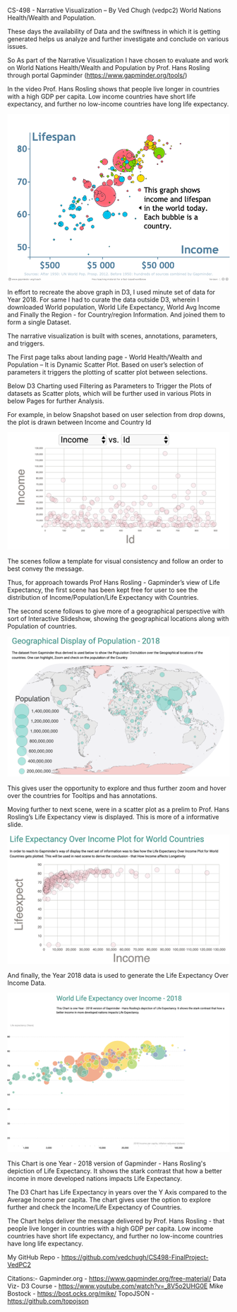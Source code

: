 CS-498 - Narrative Visualization – By Ved Chugh (vedpc2)
World Nations Health/Wealth and Population.

These days the availability of Data and the swiftness in which it is getting generated helps us analyze and further investigate and conclude on various issues. 

So As part of the Narrative Visualization I have chosen to evaluate and work on World Nations Health/Wealth and Population by Prof. Hans Rosling through portal Gapminder (https://www.gapminder.org/tools/)

In the video Prof. Hans Rosling shows that people live longer in countries with a high GDP per capita. Low income countries have short life expectancy, and further no low-income countries have long life expectancy. 

![Gapminder](gapminder.png)

In effort to recreate the above graph in D3, I used minute set of data for Year 2018. For same I had to curate the data outside D3, wherein I downloaded World population, World Life Expectancy, World Avg Income and Finally the Region - for Country/region Information. And joined them to form a single Dataset.


The narrative visualization is built with scenes, annotations, parameters, and triggers.

The First page talks about landing page - World Health/Wealth and Population – It is Dynamic Scatter Plot. Based on user’s selection of parameters it triggers the plotting of scatter plot between selections.

Below D3 Charting used Filtering as Parameters to Trigger the Plots of datasets as Scatter plots, which will be further used in various Plots in below Pages for further Analysis.

For example, in below Snapshot based on user selection from drop downs, the plot is drawn between Income and Country Id

![Landing Page](landing.png)

The scenes follow a template for visual consistency and follow an order to best convey the message.

Thus, for approach towards Prof Hans Rosling - Gapminder’s view of Life Expectancy, the first scene has been kept free for user to see the distribution of Income/Population/Life Expectancy with Countries. 

The second scene follows to give more of a geographical perspective with sort of Interactive Slideshow, showing the geographical locations along with Population of countries.

![Geopop](geopop.png) 

This gives user the opportunity to explore and thus further zoom and hover over the countries for Tooltips and has annotations.

Moving further to next scene, were in a scatter plot as a prelim to Prof. Hans Rosling’s Life Expectancy view is displayed. This is more of a informative slide.

![Page 3](page3.png) 
 
And finally, the Year 2018 data is used to generate the Life Expectancy Over Income Data.

![Gapminder2018](gapminder2018.png)  

This Chart is one Year - 2018 version of Gapminder - Hans Rosling's depiction of Life Expectancy. It shows the stark contrast that how a better income in more developed nations impacts Life Expectancy.

The D3 Chart has Life Expectancy in years over the Y Axis compared to the Average Income per capita. The chart gives user the option to explore further and check the Income/Life Expectancy of Countries.

The Chart helps deliver the message delivered by Prof. Hans Rosling - that people live longer in countries with a high GDP per capita. Low income countries have short life expectancy, and further no low-income countries have long life expectancy. 

My GitHub Repo - https://github.com/vedchugh/CS498-FinalProject-VedPC2


Citations:-
Gapminder.org - https://www.gapminder.org/free-material/
Data Viz- D3 Course - https://www.youtube.com/watch?v=_8V5o2UHG0E
Mike Bostock - https://bost.ocks.org/mike/
TopoJSON - https://github.com/topojson
